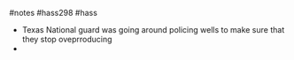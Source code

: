 #notes #hass298 #hass

- Texas National guard was going around policing wells to make sure that they stop oveprroducing
- 